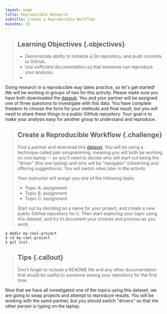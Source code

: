 ```yaml
---
layout: page
title: Reproducible Research
subtitle: Create a Reproducible Workflow
minutes: 15
---
```

> ## Learning Objectives {.objectives}
>
> * Demonstrate ability to initialize a Git repository, and push commits to GitHub.
> * Use sufficient documentation so that someone can reproduce your analysis.
> * 

Doing research in a reproducible way takes practice, so let's get started! We will be working in groups of two for this activity. Please make sure you have both downloaded the [dataset](). You and your partner will be assigned one of three questions to investigate with this data. You have complete freedom to choose the form for your methods and final result, but you will need to share these things in a public GitHub repository. Your goal is to make your analysis easy for another group to understand and reproduce.

> ## Create a Reproducible Workflow {.challenge}
>
> Find a partner and download this [dataset](). You will be using a technique called
> pair-programming, meaning you will both be working on one laptop -- so you'll need
> to decide who will start out being the "driver" (the one typing) and who will be 
> "navigator" (observing and offering suggestions). You will switch roles later in 
> the activity. 
>
> Your instructor will assign you one of the following tasks:
> * Topic A: assignment
> * Topic B: assignment
> * Topic C: assignment
> 
> Start out by deciding on a name for your project, and create a new public GitHub
> repository for it. Then start exploring your topic using this dataset, and try
> to document your choices and process as you work.

~~~ {.bash}
$ mkdir my-cool-project
$ cd my-cool-project
$ git init
~~~ 

> ## Tips {.callout}
>
> Don't forget to include a README file and any other documentation that would be 
> useful to someone seeing your repository for the first time. 

Now that we have all investigated one of the topics using this dataset, we are going to swap projects and attempt to reproduce results. You will be working with the same partner, but you should switch "drivers" so that the other person is typing on the laptop. 
